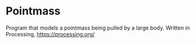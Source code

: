 # Pointmass
Program that models a pointmass being pulled by a large body.
Written in Processing, https://processing.org/
